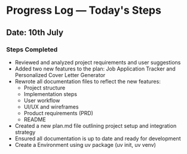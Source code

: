 # Progress Log — Today's Steps

## Date: 10th July

### Steps Completed
- Reviewed and analyzed project requirements and user suggestions
- Added two new features to the plan: Job Application Tracker and Personalized Cover Letter Generator
- Rewrote all documentation files to reflect the new features:
  - Project structure
  - Implementation steps
  - User workflow
  - UI/UX and wireframes
  - Product requirements (PRD)
  - README
- Created a new plan.md file outlining project setup and integration strategy
- Ensured all documentation is up to date and ready for development
- Create a Environment using uv package (uv init, uv venv)